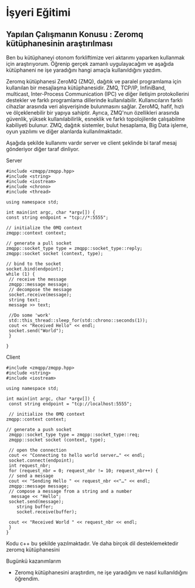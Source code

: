 # İşyeri Eğitimi


## Yapılan Çalışmanın Konusu : Zeromq kütüphanesinin araştırılması

Ben bu kütüphaneyi otonom forkliftimize veri aktarımı yaparken kullanmak için araştırıyorum. Öğrenip gerçek zamanlı uygulayacağım ve aşağıda kütüphaneni ne işe yaradığını hangi amaçla kullanıldığını yazdım.

Zeromq kütüphanesi
ZeroMQ (ZMQ), dağıtık ve paralel programlama için kullanılan bir mesajlaşma kütüphanesidir. ZMQ, TCP/IP, InfiniBand, multicast, Inter-Process Communication (IPC) ve diğer iletişim protokollerini destekler ve farklı programlama dillerinde kullanılabilir. Kullanıcıların farklı cihazlar arasında veri alışverişinde bulunmasını sağlar. ZeroMQ, hafif, hızlı ve ölçeklenebilir bir yapıya sahiptir. Ayrıca, ZMQ'nun özellikleri arasında güvenlik, yüksek kullanılabilirlik, esneklik ve farklı topolojilerde çalışabilme kabiliyeti bulunur. ZMQ, dağıtık sistemler, bulut hesaplama, Big Data işleme, oyun yazılımı ve diğer alanlarda kullanılmaktadır.

Aşağıda şekilde kullanımı vardır server ve client şeklinde bi taraf mesaj gönderiyor diğer taraf dinliyor.

Server

	#include <zmqpp/zmqpp.hpp>
	#include <string>
	#include <iostream>
	#include <chrono>
	#include <thread>

	using namespace std;

	int main(int argc, char *argv[]) {
  	const string endpoint = "tcp://*:5555";

  	// initialize the 0MQ context
  	zmqpp::context context;

  	// generate a pull socket
  	zmqpp::socket_type type = zmqpp::socket_type::reply;
  	zmqpp::socket socket (context, type);

  	// bind to the socket
  	socket.bind(endpoint);
  	while (1) {
   	 // receive the message
   	 zmqpp::message message;
   	 // decompose the message 
   	 socket.receive(message);
   	 string text;
   	 message >> text;

   	 //Do some 'work'
   	 std::this_thread::sleep_for(std::chrono::seconds(1));
   	 cout << "Received Hello" << endl;
   	 socket.send("World");
 	 }

	}
	
Client 

	#include <zmqpp/zmqpp.hpp>
	#include <string>
	#include <iostream>

	using namespace std;

	int main(int argc, char *argv[]) {
 	 const string endpoint = "tcp://localhost:5555";

 	 // initialize the 0MQ context
  	zmqpp::context context;

  	// generate a push socket
 	 zmqpp::socket_type type = zmqpp::socket_type::req;
 	 zmqpp::socket socket (context, type);

 	 // open the connection
 	 cout << "Connecting to hello world server…" << endl;
 	 socket.connect(endpoint);
 	 int request_nbr;
 	 for (request_nbr = 0; request_nbr != 10; request_nbr++) {
   	 // send a message
   	 cout << "Sending Hello " << request_nbr <<"…" << endl;
   	 zmqpp::message message;
   	 // compose a message from a string and a number
  	  message << "Hello";
   	 socket.send(message);
	    string buffer;
    	socket.receive(buffer);
    
   	 cout << "Received World " << request_nbr << endl;
 	 }
	}

Kodu c++ bu şekilde yazılmaktadır. Ve daha birçok dil desteklemektedir zeromq kütüphanesini

Bugünkü kazanımlarım
- Zeromq kütüphanesini araştırdım, ne işe yaradığını ve nasıl kullanıldığını öğrendim.














 














 	







 





